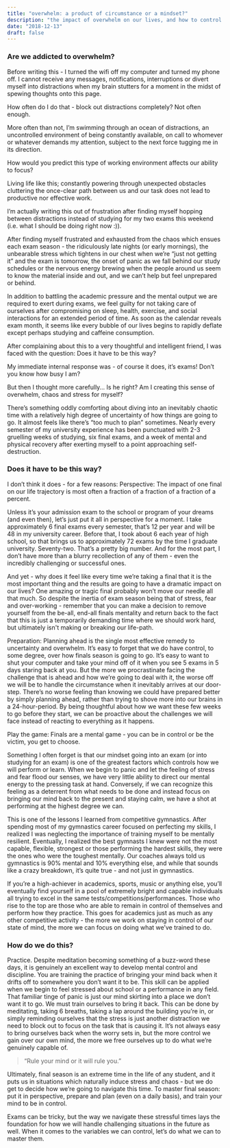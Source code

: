 ```yaml
---
title: "overwhelm: a product of circumstance or a mindset?"
description: "the impact of overwhelm on our lives, and how to control it"
date: "2018-12-13"
draft: false
---
```

### Are we addicted to overwhelm?

Before writing this - I turned the wifi off my computer and turned my phone off. I cannot receive any messages, notifications, interruptions or divert myself into distractions when my brain stutters for a moment in the midst of spewing thoughts onto this page. 

How often do I do that - block out distractions completely? Not often enough. 

More often than not, I’m swimming through an ocean of distractions, an uncontrolled environment of being constantly available, on call to whomever or whatever demands my attention, subject to the next force tugging me in its direction. 

How would you predict this type of working environment affects our ability to focus?

Living life like this; constantly powering through unexpected obstacles cluttering the once-clear path between us and our task does not lead to productive nor effective work.

I’m actually writing this out of frustration after finding myself hopping between distractions instead of studying for my two exams this weekend (i.e. what I should be doing right now :)).  

After finding myself frustrated and exhausted from the chaos which ensues each exam season - the ridiculously late nights (or early mornings), the unbearable stress which tightens in our chest when we’re “just not getting it” and the exam is tomorrow, the onset of panic as we fall behind our study schedules or the nervous energy brewing when the people around us seem to know the material inside and out, and we can’t help but feel unprepared or behind.

In addition to battling the academic pressure and the mental output we are required to exert during exams, we feel guilty for not taking care of ourselves after compromising on sleep, health, exercise, and social interactions for an extended period of time. As soon as the calendar reveals exam month, it seems like every bubble of our lives begins to rapidly deflate except perhaps studying and caffeine consumption.

After complaining about this to a very thoughtful and intelligent friend, I was faced with the question: Does it have to be this way? 

My immediate internal response was - of course it does, it’s exams! Don’t you know how busy I am?

But then I thought more carefully… Is he right? Am I creating this sense of overwhelm, chaos and stress for myself? 

There’s something oddly comforting about diving into an inevitably chaotic time with a relatively high degree of uncertainty of how things are going to go. It almost feels like there’s “too much to plan” sometimes. Nearly every semester of my university experience has been punctuated with 2-3 gruelling weeks of studying, six final exams, and a week of mental and physical recovery after exerting myself to a point approaching self-destruction. 

### Does it have to be this way?

I don’t think it does - for a few reasons:
Perspective: The impact of one final on our life trajectory is most often a fraction of a fraction of a fraction of a percent.

Unless it’s your admission exam to the school or program of your dreams (and even then), let’s just put it all in perspective for a moment. I take approximately 6 final exams every semester, that’s 12 per year and will be 48 in my university career. Before that, I took about 6 each year of high school, so that brings us to approximately 72 exams by the time I graduate university. Seventy-two. That’s a pretty big number. And for the most part, I don’t have more than a blurry recollection of any of them - even the incredibly challenging or successful ones. 

And yet - why does it feel like every time we’re taking a final that it is the most important thing and the results are going to have a dramatic impact on our lives? One amazing or tragic final probably won’t move our needle all that much. So despite the inertia of exam season being that of stress, fear and over-working - remember that you can make a decision to remove yourself from the be-all, end-all finals mentality and return back to the fact that this is just a temporarily demanding time where we should work hard, but ultimately isn't making or breaking our life-path. 

Preparation: Planning ahead is the single most effective remedy to uncertainty and overwhelm. 
It’s easy to forget that we do have control, to some degree, over how finals season is going to go. It’s easy to want to shut your computer and take your mind off of it when you see 5 exams in 5 days staring back at you. But the more we procrastinate facing the challenge that is ahead and how we’re going to deal with it, the worse off we will be to handle the circumstance when it inevitably arrives at our door-step. There’s no worse feeling than knowing we could have prepared better by simply planning ahead, rather than trying to shove more into our brains in a 24-hour-period. By being thoughtful about how we want these few weeks to go before they start, we can be proactive about the challenges we will face instead of reacting to everything as it happens.

Play the game: Finals are a mental game - you can be in control or be the victim, you get to choose.

Something I often forget is that our mindset going into an exam (or into studying for an exam) is one of the greatest factors which controls how we will perform or learn. When we begin to panic and let the feeling of stress and fear flood our senses, we have very little ability to direct our mental energy to the pressing task at hand. Conversely, if we can recognize this feeling as a deterrent from what needs to be done and instead focus on bringing our mind back to the present and staying calm, we have a shot at performing at the highest degree we can. 

This is one of the lessons I learned from competitive gymnastics. After spending most of my gymnastics career focused on perfecting my skills, I realized I was neglecting the importance of training myself to be mentally resilient. Eventually, I realized the best gymnasts I knew were not the most capable, flexible, strongest or those performing the hardest skills, they were the ones who were the toughest mentally. Our coaches always told us gymnastics is 90% mental and 10% everything else, and while that sounds like a crazy breakdown, it’s quite true - and not just in gymnastics. 

If you’re a high-achiever in academics, sports, music or anything else, you’ll eventually find yourself in a pool of extremely bright and capable individuals all trying to excel in the same tests/competitions/performances. Those who rise to the top are those who are able to remain in control of themselves and perform how they practice. This goes for academics just as much as any other competitive activity - the more we work on staying in control of our state of mind, the more we can focus on doing what we’ve trained to do. 

### How do we do this?
Practice. Despite meditation becoming something of a buzz-word these days, it is genuinely an excellent way to develop mental control and discipline. You are training the practice of bringing your mind back when it drifts off to somewhere you don’t want it to be. This skill can be applied when we begin to feel stressed about school or a performance in any field. That familiar tinge of panic is just our mind skirting into a place we don’t want it to go. We must train ourselves to bring it back. This can be done by meditating, taking 6 breaths, taking a lap around the building you’re in, or simply reminding ourselves that the stress is just another distraction we need to block out to focus on the task that is causing it. It’s not always easy to bring ourselves back when the worry sets in, but the more control we gain over our own mind, the more we free ourselves up to do what we’re genuinely capable of.

>“Rule your mind or it will rule you.” </br>

Ultimately, final season is an extreme time in the life of any student, and it puts us in situations which naturally induce stress and chaos - but we do get to decide how we’re going to navigate this time. To master final season: put it in perspective, prepare and plan (even on a daily basis), and train your mind to be in control. 

Exams can be tricky, but the way we navigate these stressful times lays the foundation for how we will handle challenging situations in the future as well. When it comes to the variables we can control, let’s do what we can to master them.